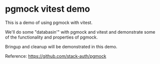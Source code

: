 # pgmock vitest demo

This is a demo of using pgmock with vitest.

We'll do some "databasin'" with pgmock and vitest and demonstrate some of the functionality and properties of pgmock.

Bringup and cleanup will be demonstrated in this demo.

Reference: https://github.com/stack-auth/pgmock